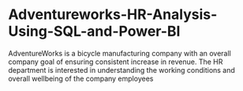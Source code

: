 # Adventureworks-HR-Analysis-Using-SQL-and-Power-BI
AdventureWorks is a bicycle manufacturing company with an overall company goal of ensuring consistent increase in revenue. The HR department is interested in understanding the working conditions and overall wellbeing of the company employees
